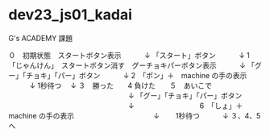 # dev23_js01_kadai
G's ACADEMY 課題

０　初期状態　スタートボタン表示
　　　↓
「スタート」ボタン
　　　↓
1　「じゃんけん」　スタートボタン消す　グーチョキパーボタン表示
　　　↓
「グー」「チョキ」「パー」ボタン
　　　↓
2　「ポン」＋　machine の手の表示
　　　↓
   1秒待つ
   　↓
３　勝った　　4 負けた　　５　あいこで
　　　　　　　　　　　　　　　　　↓
                 「グー」「チョキ」「パー」ボタン
　　　　　　　　　　　　　　　　　↓
　　　　　　　　　6　「しょ」＋　machine の手の表示
         　　　　　　　　　　　↓
                    　　1秒待つ
                      　　　↓
                         ３、4、5 へ
